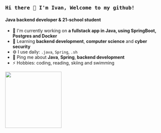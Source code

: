 ### <samp>Hi there 👋 I'm Ivan, Welcome to my github!</samp>

#### Java backend developer & 21-school student

- 🔭 I'm currently working on **a fullstack app in Java, using SpringBoot, Postgres and Docker**
- 🌱 Learning **backend development**, **computer science** and **cyber security**
- ⚙️ I use daily: `.java`, `Spring`, `.sh`
- 💬 Ping me about **Java**, **Spring**, **backend development**
- ⚡️ Hobbies: coding, reading, skiing and swimming

<p>
  <img height="180em" src="https://github-readme-stats.vercel.app/api/top-langs/?username=preposterone&hide=swift,roff,php,Makefile,Cmake,python,shell,html,css,Assembly,dockerfile&langs_count=5&show_icons=true&hide_border=true&&count_private=true&include_all_commits=true" />
</p>

